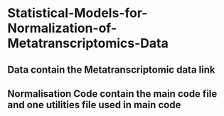 # Statistical-Models-for-Normalization-of-Metatranscriptomics-Data
## Data contain the Metatranscriptomic data link 
## Normalisation Code contain the main code file and one utilities file used in main code
